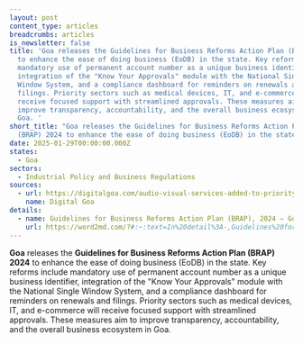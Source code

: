 ```yaml
---
layout: post
content_type: articles
breadcrumbs: articles
is_newsletter: false
title: 'Goa releases the Guidelines for Business Reforms Action Plan (BRAP) 2024
  to enhance the ease of doing business (EoDB) in the state. Key reforms include
  mandatory use of permanent account number as a unique business identifier,
  integration of the "Know Your Approvals" module with the National Single
  Window System, and a compliance dashboard for reminders on renewals and
  filings. Priority sectors such as medical devices, IT, and e-commerce will
  receive focused support with streamlined approvals. These measures aim to
  improve transparency, accountability, and the overall business ecosystem in
  Goa. '
short_title: "Goa releases the Guidelines for Business Reforms Action Plan
  (BRAP) 2024 to enhance the ease of doing business (EoDB) in the state. "
date: 2025-01-29T00:00:00.000Z
states:
  - Goa
sectors:
  - Industrial Policy and Business Regulations
sources:
  - url: https://digitalgoa.com/audio-visual-services-added-to-priority-service-sector-list-for-industrial-development-in-goa/
    name: Digital Goa
details:
  - name: Guidelines for Business Reforms Action Plan (BRAP), 2024 – Goa
    url: https://word2md.com/?#:~:text=In%20detail%3A-,Guidelines%20for%20Business%20Reforms%20Action%20Plan%20(BRAP)%2C%202024%20%E2%80%93%20Goa,-Tripura%20launches%20the
---
```

**Goa** releases the **Guidelines for Business Reforms Action Plan (BRAP) 2024** to enhance the ease of doing business (EoDB) in the state. Key reforms include mandatory use of permanent account number as a unique business identifier, integration of the "Know Your Approvals" module with the National Single Window System, and a compliance dashboard for reminders on renewals and filings. Priority sectors such as medical devices, IT, and e-commerce will receive focused support with streamlined approvals. These measures aim to improve transparency, accountability, and the overall business ecosystem in Goa.
